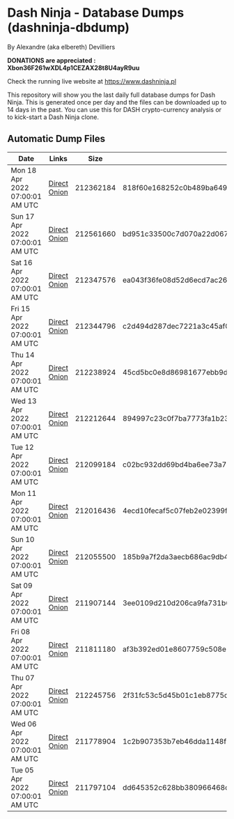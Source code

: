 # Dash Ninja - Database Dumps (dashninja-dbdump)
By Alexandre (aka elbereth) Devilliers

**DONATIONS are appreciated : Xbon36F261wXDL4p1CEZAX28t8U4ayR9uu**

Check the running live website at https://www.dashninja.pl

This repository will show you the last daily full database dumps for Dash Ninja. This is generated once per day and the files can be downloaded up to 14 days in the past.
You can use this for DASH crypto-currency analysis or to kick-start a Dash Ninja clone.


## Automatic Dump Files
| Date | Links | Size | SHA256 |
|--|--|--|--|
| Mon 18 Apr 2022 07:00:01 AM UTC | [Direct](https://oshi.at/gpui) [Onion](http://5ety7tpkim5me6eszuwcje7bmy25pbtrjtue7zkqqgziljwqy3rrikqd.onion/gpui) | 212362184 | 818f60e168252c0b489ba649be372b879e6d577582e448ebc8bce97a9179f4b0 | 
| Sun 17 Apr 2022 07:00:01 AM UTC | [Direct](https://oshi.at/URrN) [Onion](http://5ety7tpkim5me6eszuwcje7bmy25pbtrjtue7zkqqgziljwqy3rrikqd.onion/URrN) | 212561660 | bd951c33500c7d070a22d067d9f2414df6c63a6a68712f559bfbf92d2212096e | 
| Sat 16 Apr 2022 07:00:01 AM UTC | [Direct](https://oshi.at/RnGt) [Onion](http://5ety7tpkim5me6eszuwcje7bmy25pbtrjtue7zkqqgziljwqy3rrikqd.onion/RnGt) | 212347576 | ea043f36fe08d52d6ecd7ac2673a87bf3c560b8ca2e3e9cfb861b9413d25b604 | 
| Fri 15 Apr 2022 07:00:01 AM UTC | [Direct](https://oshi.at/deGZ) [Onion](http://5ety7tpkim5me6eszuwcje7bmy25pbtrjtue7zkqqgziljwqy3rrikqd.onion/deGZ) | 212344796 | c2d494d287dec7221a3c45af0ae571bd6afb90cf95b64901393681d65e73095c | 
| Thu 14 Apr 2022 07:00:01 AM UTC | [Direct](https://oshi.at/wDkV) [Onion](http://5ety7tpkim5me6eszuwcje7bmy25pbtrjtue7zkqqgziljwqy3rrikqd.onion/wDkV) | 212238924 | 45cd5bc0e8d86981677ebb9d8fc84f383e90e6b3d8366c4453a183cf70c50d03 | 
| Wed 13 Apr 2022 07:00:01 AM UTC | [Direct](https://oshi.at/tihf) [Onion](http://5ety7tpkim5me6eszuwcje7bmy25pbtrjtue7zkqqgziljwqy3rrikqd.onion/tihf) | 212212644 | 894997c23c0f7ba7773fa1b23d205fcdd71d5a73fd0f04a3bbb5f443b51799ba | 
| Tue 12 Apr 2022 07:00:01 AM UTC | [Direct](https://oshi.at/qRQG) [Onion](http://5ety7tpkim5me6eszuwcje7bmy25pbtrjtue7zkqqgziljwqy3rrikqd.onion/qRQG) | 212099184 | c02bc932dd69bd4ba6ee73a77aef285e27f44942dfb59dc36b4a55876a7cc39a | 
| Mon 11 Apr 2022 07:00:01 AM UTC | [Direct](https://oshi.at/sJeq) [Onion](http://5ety7tpkim5me6eszuwcje7bmy25pbtrjtue7zkqqgziljwqy3rrikqd.onion/sJeq) | 212016436 | 4ecd10fecaf5c07feb2e02399f654e5c5f10f57f510438fff9118daa1b8cf6db | 
| Sun 10 Apr 2022 07:00:01 AM UTC | [Direct](https://oshi.at/knNr) [Onion](http://5ety7tpkim5me6eszuwcje7bmy25pbtrjtue7zkqqgziljwqy3rrikqd.onion/knNr) | 212055500 | 185b9a7f2da3aecb686ac9db442a53772be24b782aa18f9064ff1f69151fe1bd | 
| Sat 09 Apr 2022 07:00:01 AM UTC | [Direct]() [Onion]() | 211907144 | 3ee0109d210d206ca9fa731b6ca7e23cbf1587805c39b807ef33661ca149e7b6 | 
| Fri 08 Apr 2022 07:00:01 AM UTC | [Direct](https://oshi.at/dTNW) [Onion](http://5ety7tpkim5me6eszuwcje7bmy25pbtrjtue7zkqqgziljwqy3rrikqd.onion/dTNW) | 211811180 | af3b392ed01e8607759c508e333da139c32079d8919834e21672033692065382 | 
| Thu 07 Apr 2022 07:00:01 AM UTC | [Direct](https://oshi.at/HgHi) [Onion](http://5ety7tpkim5me6eszuwcje7bmy25pbtrjtue7zkqqgziljwqy3rrikqd.onion/HgHi) | 212245756 | 2f31fc53c5d45b01c1eb8775cbcd78cf889a52d99c0c5854c5c57381592d9115 | 
| Wed 06 Apr 2022 07:00:01 AM UTC | [Direct](https://oshi.at/jtYw) [Onion](http://5ety7tpkim5me6eszuwcje7bmy25pbtrjtue7zkqqgziljwqy3rrikqd.onion/jtYw) | 211778904 | 1c2b907353b7eb46dda1148f294c75ad1da4b651cb07f0e43e246fefa5e0b17f | 
| Tue 05 Apr 2022 07:00:01 AM UTC | [Direct](https://oshi.at/pTQQ) [Onion](http://5ety7tpkim5me6eszuwcje7bmy25pbtrjtue7zkqqgziljwqy3rrikqd.onion/pTQQ) | 211797104 | dd645352c628bb380966468cd8022c28fa856086dfcc597647ff2bf0511ca6c0 | 
